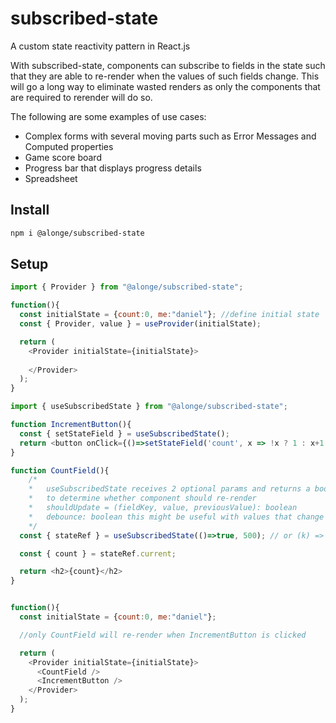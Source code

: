 # subscribed-state
A custom state reactivity pattern in React.js

With subscribed-state, components can subscribe to fields in the state such that they are able to re-render when the values of such fields change. This will go a long way to eliminate wasted renders as only the components that are required to rerender will do so.

The following are some examples of use cases:
- Complex forms with several moving parts such as Error Messages and Computed properties
- Game score board
- Progress bar that displays progress details
- Spreadsheet 

## Install

```sh
npm i @alonge/subscribed-state
```

## Setup
```javascript
import { Provider } from "@alonge/subscribed-state";

function(){
  const initialState = {count:0, me:"daniel"}; //define initial state
  const { Provider, value } = useProvider(initialState);

  return (
    <Provider initialState={initialState}>
      
    </Provider>
  );
}
```

```javascript
import { useSubscribedState } from "@alonge/subscribed-state";

function IncrementButton(){
  const { setStateField } = useSubscribedState();
  return <button onClick={()=>setStateField('count', x => !x ? 1 : x+1 )}>Increment</button>
}

function CountField(){
    /*
    *   useSubscribedState receives 2 optional params and returns a boolean 
    *   to determine whether component should re-render
    *   shouldUpdate = (fieldKey, value, previousValue): boolean 
    *   debounce: boolean this might be useful with values that change frequently 
    */
  const { stateRef } = useSubscribedState(()=>true, 500); // or (k) => k == "count"

  const { count } = stateRef.current;

  return <h2>{count}</h2>
}
```


```javascript

function(){
  const initialState = {count:0, me:"daniel"};

  //only CountField will re-render when IncrementButton is clicked

  return (
    <Provider initialState={initialState}>
      <CountField />
      <IncrementButton />
    </Provider>
  );
}
```